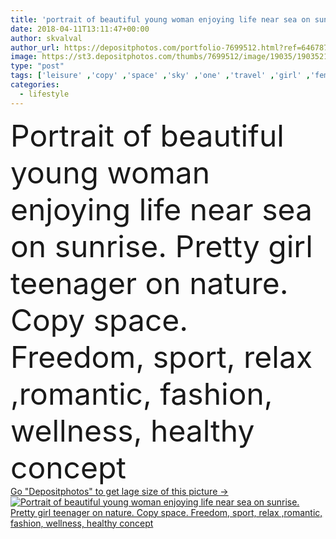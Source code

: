 ```yaml
---
title: 'portrait of beautiful young woman enjoying life near sea on sunrise. Pretty girl teenager on nature. Copy space. Freedom, sport, relax ,romantic, fashion, wellness, healthy concept'
date: 2018-04-11T13:11:47+00:00
author: skvalval
author_url: https://depositphotos.com/portfolio-7699512.html?ref=64678756
image: https://st3.depositphotos.com/thumbs/7699512/image/19035/190352182/api_thumb_450.jpg?forcejpeg=true
type: "post"
tags: ['leisure' ,'copy' ,'space' ,'sky' ,'one' ,'travel' ,'girl' ,'female' ,'young' ,'summer' ,'grass' ,'relaxation' ,'freedom' ,'sun' ,'nature' ,'outdoor' ,'morning' ,'cute' ,'caucasian' ,'sports' ,'sunny' ,'health' ,'healthy' ,'teenager' ,'youth' ,'sea' ,'hands' ,'fashion' ,'sunrise' ,'landscape' ,'sunset' ,'pretty' ,'relax' ,'romantic' ,'active' ,'woman' ,'lifestyle' ,'fit' ,'looking' ,'beach' ,'ocean' ,'tourism' ,'recreation' ,'vacation' ,'attractive' ,'enjoy' ,'wellness' ,'serenity' ,'arms' ]
categories: 
  - lifestyle
---
```

<div aling="center">
            <font size="60"> Portrait of beautiful young woman enjoying life near sea on sunrise. Pretty girl teenager on nature. Copy space. Freedom, sport, relax ,romantic, fashion, wellness, healthy concept</font>   
</div>
<div>
    <a href='https://st3.depositphotos.com/thumbs/7699512/image/19035/190352182/api_thumb_450.jpg?forcejpeg=true?ref=64678756' target=_blank > Go "Depositphotos" to get lage size of this picture ->
        <img href='https://st3.depositphotos.com/thumbs/7699512/image/19035/190352182/api_thumb_450.jpg?forcejpeg=true?ref=64678756' src='https://st3.depositphotos.com/7699512/19035/i/950/depositphotos_190352182-stock-photo-portrait-beautiful-young-woman-enjoying.jpg?forcejpeg=true' alt='Portrait of beautiful young woman enjoying life near sea on sunrise. Pretty girl teenager on nature. Copy space. Freedom, sport, relax ,romantic, fashion, wellness, healthy concept' >
    </a>
</div>
